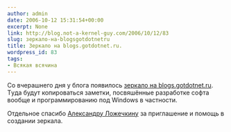 ```yaml
---
author: admin
date: 2006-10-12 15:31:54+00:00
excerpt: None
link: http://blog.not-a-kernel-guy.com/2006/10/12/83
slug: зеркало-на-blogsgotdotnetru
title: Зеркало на blogs.gotdotnet.ru.
wordpress_id: 83
tags:
- Всякая всячина
---
```


Со вчерашнего дня у блога появилось [зеркало на blogs.gotdotnet.ru](http://blogs.gotdotnet.ru/personal/not-a-kernel-guy/). Тyда будут копироваться заметки, посвяшённые разработке софта вообще и программированию под Windows в частности. 

Отдельное спасибо [Александру Ложечкину](http://blogs.gotdotnet.ru/personal/allo/default.aspx) за приглашение и помощь в создании зеркала.
